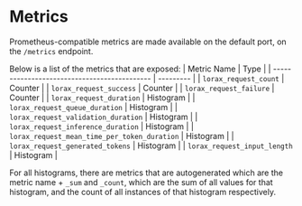 # Metrics

Prometheus-compatible metrics are made available on the default port, on the `/metrics` endpoint.

Below is a list of the metrics that are exposed:
| Metric Name                                  | Type      |
| -------------------------------------------- | --------- |
| `lorax_request_count`                        | Counter   |
| `lorax_request_success`                      | Counter   |
| `lorax_request_failure`                      | Counter   |
| `lorax_request_duration`                     | Histogram |
| `lorax_request_queue_duration`               | Histogram |
| `lorax_request_validation_duration`          | Histogram |
| `lorax_request_inference_duration`           | Histogram |
| `lorax_request_mean_time_per_token_duration` | Histogram |
| `lorax_request_generated_tokens`             | Histogram |
| `lorax_request_input_length`                 | Histogram |

For all histograms, there are metrics that are autogenerated which are the metric name + `_sum` and `_count`, which are the sum of all values for that histogram, and the count of all instances of that histogram respectively.
